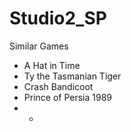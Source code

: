 # Studio2_SP

Similar Games
- A Hat in Time
- Ty the Tasmanian Tiger
- Crash Bandicoot
- Prince of Persia 1989
- -
